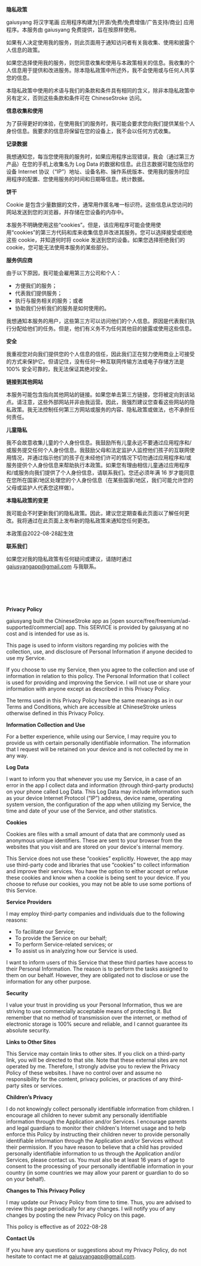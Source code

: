 ---
---

**隐私政策**


gaiusyang 将汉字笔画 应用程序构建为[开源/免费/免费增值/广告支持/商业] 应用程序。本服务由 gaiusyang 免费提供，旨在按原样使用。

如果有人决定使用我的服务，则此页面用于通知访问者有关我收集、使用和披露个人信息的政策。

如果您选择使用我的服务，则您同意收集和使用与本政策相关的信息。我收集的个人信息用于提供和改进服务。除本隐私政策中所述外，我不会使用或与任何人共享您的信息。

本隐私政策中使用的术语与我们的条款和条件具有相同的含义，除非本隐私政策中另有定义，否则这些条款和条件可在 ChineseStroke 访问。

**信息收集和使用**

为了获得更好的体验，在使用我们的服务时，我可能会要求您向我们提供某些个人身份信息。我要求的信息将保留在您的设备上，我不会以任何方式收集。

**记录数据**

我想通知您，每当您使用我的服务时，如果应用程序出现错误，我会（通过第三方产品）在您的手机上收集名为 Log Data 的数据和信息。此日志数据可能包括您的设备 Internet 协议（“IP”）地址、设备名称、操作系统版本、使用我的服务时应用程序的配置、您使用服务的时间和日期等信息。统计数据。

**饼干**

Cookie 是包含少量数据的文件，通常用作匿名唯一标识符。这些信息从您访问的网站发送到您的浏览器，并存储在您设备的内存中。

本服务不明确使用这些“cookies”。但是，该应用程序可能会使用使用“cookies”的第三方代码和库来收集信息并改进其服务。您可以选择接受或拒绝这些 cookie，并知道何时将 cookie 发送到您的设备。如果您选择拒绝我们的 cookie，您可能无法使用本服务的某些部分。

**服务供应商**

由于以下原因，我可能会雇用第三方公司和个人：

* 方便我们的服务；
* 代表我们提供服务；
* 执行与服务相关的服务；或者
* 协助我们分析我们的服务是如何使用的。

我想通知本服务的用户，这些第三方可以访问他们的个人信息。原因是代表我们执行分配给他们的任务。但是，他们有义务不为任何其他目的披露或使用这些信息。

**安全**

我重视您对向我们提供您的个人信息的信任，因此我们正在努力使用商业上可接受的方式来保护它。但请记住，没有任何一种互联网传输方法或电子存储方法是 100% 安全可靠的，我无法保证其绝对安全。

**链接到其他网站**

本服务可能包含指向其他网站的链接。如果您单击第三方链接，您将被定向到该站点。请注意，这些外部网站并非由我运营。因此，我强烈建议您查看这些网站的隐私政策。我无法控制任何第三方网站或服务的内容、隐私政策或做法，也不承担任何责任。

**儿童隐私**

我不会故意收集儿童的个人身份信息。我鼓励所有儿童永远不要通过应用程序和/或服务提交任何个人身份信息。我鼓励父母和法定监护人监控他们孩子的互联网使用情况，并通过指示他们的孩子在未经他们许可的情况下切勿通过应用程序和/或服务提供个人身份信息来帮助执行本政策。如果您有理由相信儿童通过应用程序和/或服务向我们提供了个人身份信息，请联系我们。您还必须年满 16 岁才能同意在您所在国家/地区处理您的个人身份信息（在某些国家/地区，我们可能允许您的父母或监护人代表您这样做）。

**本隐私政策的变更**

我可能会不时更新我们的隐私政策。因此，建议您定期查看此页面以了解任何更改。我将通过在此页面上发布新的隐私政策来通知您任何更改。

本政策自2022-08-28起生效

**联系我们**

如果您对我的隐私政策有任何疑问或建议，请随时通过 gaiusyangapp@gmail.com 与我联系。

<br/><br/>
<br/><br/>

**Privacy Policy**


gaiusyang built the ChineseStroke app as [open source/free/freemium/ad-supported/commercial] app. This SERVICE is provided by gaiusyang at no cost and is intended for use as is.

This page is used to inform visitors regarding my policies with the collection, use, and disclosure of Personal Information if anyone decided to use my Service.

If you choose to use my Service, then you agree to the collection and use of information in relation to this policy. The Personal Information that I collect is used for providing and improving the Service. I will not use or share your information with anyone except as described in this Privacy Policy.

The terms used in this Privacy Policy have the same meanings as in our Terms and Conditions, which are accessible at ChineseStroke unless otherwise defined in this Privacy Policy.

**Information Collection and Use**

For a better experience, while using our Service, I may require you to provide us with certain personally identifiable information. The information that I request will be retained on your device and is not collected by me in any way.

**Log Data**

I want to inform you that whenever you use my Service, in a case of an error in the app I collect data and information (through third-party products) on your phone called Log Data. This Log Data may include information such as your device Internet Protocol (“IP”) address, device name, operating system version, the configuration of the app when utilizing my Service, the time and date of your use of the Service, and other statistics.

**Cookies**

Cookies are files with a small amount of data that are commonly used as anonymous unique identifiers. These are sent to your browser from the websites that you visit and are stored on your device's internal memory.

This Service does not use these “cookies” explicitly. However, the app may use third-party code and libraries that use “cookies” to collect information and improve their services. You have the option to either accept or refuse these cookies and know when a cookie is being sent to your device. If you choose to refuse our cookies, you may not be able to use some portions of this Service.

**Service Providers**

I may employ third-party companies and individuals due to the following reasons:

*   To facilitate our Service;
*   To provide the Service on our behalf;
*   To perform Service-related services; or
*   To assist us in analyzing how our Service is used.

I want to inform users of this Service that these third parties have access to their Personal Information. The reason is to perform the tasks assigned to them on our behalf. However, they are obligated not to disclose or use the information for any other purpose.

**Security**

I value your trust in providing us your Personal Information, thus we are striving to use commercially acceptable means of protecting it. But remember that no method of transmission over the internet, or method of electronic storage is 100% secure and reliable, and I cannot guarantee its absolute security.

**Links to Other Sites**

This Service may contain links to other sites. If you click on a third-party link, you will be directed to that site. Note that these external sites are not operated by me. Therefore, I strongly advise you to review the Privacy Policy of these websites. I have no control over and assume no responsibility for the content, privacy policies, or practices of any third-party sites or services.

**Children’s Privacy**

I do not knowingly collect personally identifiable information from children. I encourage all children to never submit any personally identifiable information through the Application and/or Services. I encourage parents and legal guardians to monitor their children's Internet usage and to help enforce this Policy by instructing their children never to provide personally identifiable information through the Application and/or Services without their permission. If you have reason to believe that a child has provided personally identifiable information to us through the Application and/or Services, please contact us. You must also be at least 16 years of age to consent to the processing of your personally identifiable information in your country (in some countries we may allow your parent or guardian to do so on your behalf).

**Changes to This Privacy Policy**

I may update our Privacy Policy from time to time. Thus, you are advised to review this page periodically for any changes. I will notify you of any changes by posting the new Privacy Policy on this page.

This policy is effective as of 2022-08-28

**Contact Us**

If you have any questions or suggestions about my Privacy Policy, do not hesitate to contact me at gaiusyangapp@gmail.com.




